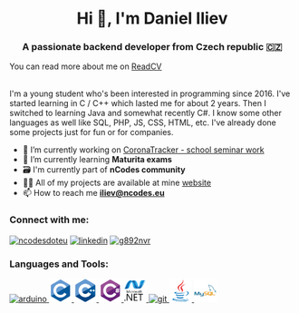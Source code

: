 <h1 align="center">Hi 👋, I'm Daniel Iliev</h1>
  <h3 align="center">A passionate backend developer from Czech republic 🇨🇿</h3>

  You can read more about me on <a href="https://read.cv/nix3r">ReadCV</a> <br><br>

  I'm a young student who's been interested in programming since 2016. I've started learning in C / C++ which lasted me for about 2 years. Then I switched to learning Java and somewhat recently C#. I know some other languages as well like SQL, PHP, JS, CSS, HTML, etc. I've already done some projects just for fun or for companies.

  - 🔭 I’m currently working on [CoronaTracker - school seminar work](https://github.com/nCodesDotEU/CoronaTracker)
  - 🌱 I’m currently learning **Maturita exams**
  - 🗃 I'm currently part of **nCodes community**
  - 👨‍💻 All of my projects are available at mine [website](https://ncodes.eu)
  - 📫 How to reach me **iliev@ncodes.eu**

  

  <h3 align="left">Connect with me:</h3>
  <p align="left">
  <a href="https://dev.to/ncodesdoteu" target="blank"><img align="center" src="https://cdn.jsdelivr.net/npm/simple-icons@3.0.1/icons/dev-dot-to.svg" alt="ncodesdoteu" height="5%" width="5%" /></a>
  <a href="https://www.linkedin.com/in/daniel-iliev-a71466209/" target="blank"><img align="center" src="https://logodix.com/logo/4353.png" alt="linkedin" height="5%" width="5%" /></a>
  <a href="https://discord.gg/g892nvr" target="blank"><img align="center" src="https://raw.githubusercontent.com/rahuldkjain/github-profile-readme-generator/master/src/images/icons/Social/discord.svg" alt="g892nvr" height="5%" width="5%" /></a>
  </p>
  
  


  <h3 align="left">Languages and Tools:</h3>
  <p align="left"> <a href="https://www.arduino.cc/" target="_blank"> <img src="https://cdn.worldvectorlogo.com/logos/arduino-1.svg" alt="arduino" width="40" height="40"/> </a> <a href="https://www.cprogramming.com/" target="_blank"> <img src="https://raw.githubusercontent.com/devicons/devicon/master/icons/c/c-original.svg" alt="c" width="40" height="40"/> </a> <a href="https://www.w3schools.com/cpp/" target="_blank"> <img src="https://raw.githubusercontent.com/devicons/devicon/master/icons/cplusplus/cplusplus-original.svg" alt="cplusplus" width="40" height="40"/> </a> <a href="https://www.w3schools.com/cs/" target="_blank"> <img src="https://raw.githubusercontent.com/devicons/devicon/master/icons/csharp/csharp-original.svg" alt="csharp" width="40" height="40"/> </a> <a href="https://dotnet.microsoft.com/" target="_blank"> <img src="https://raw.githubusercontent.com/devicons/devicon/master/icons/dot-net/dot-net-original-wordmark.svg" alt="dotnet" width="40" height="40"/> </a> <a href="https://git-scm.com/" target="_blank"> <img src="https://www.vectorlogo.zone/logos/git-scm/git-scm-icon.svg" alt="git" width="40" height="40"/> </a> <a href="https://www.java.com" target="_blank"> <img src="https://raw.githubusercontent.com/devicons/devicon/master/icons/java/java-original.svg" alt="java" width="40" height="40"/> </a> <a href="https://www.mysql.com/" target="_blank"> <img src="https://raw.githubusercontent.com/devicons/devicon/master/icons/mysql/mysql-original-wordmark.svg" alt="mysql" width="40" height="40"/> </a> </p>
